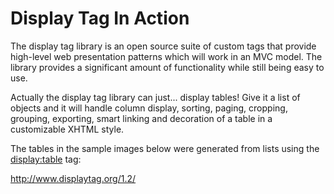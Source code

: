 Display Tag In Action 
==============================

The display tag library is an open source suite of custom tags that provide high-level web presentation patterns which will work in an MVC model. The library provides a significant amount of functionality while still being easy to use.

Actually the display tag library can just... display tables! Give it a list of objects and it will handle column display, sorting, paging, cropping, grouping, exporting, smart linking and decoration of a table in a customizable XHTML style.

The tables in the sample images below were generated from lists using the <display:table> tag:

http://www.displaytag.org/1.2/


